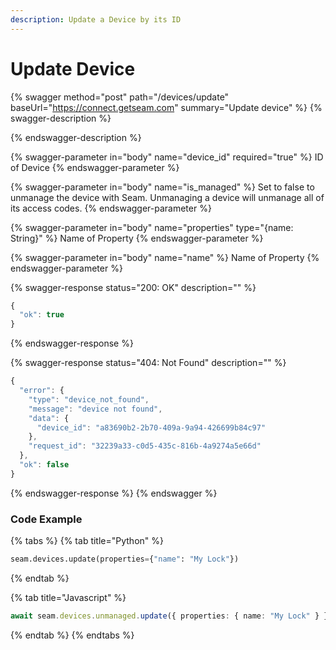 ```yaml
---
description: Update a Device by its ID
---
```


# Update Device

{% swagger method="post" path="/devices/update" baseUrl="https://connect.getseam.com" summary="Update device" %}
{% swagger-description %}

{% endswagger-description %}

{% swagger-parameter in="body" name="device_id" required="true" %}
ID of Device
{% endswagger-parameter %}

{% swagger-parameter in="body" name="is_managed" %}
Set to false to unmanage the device with Seam.
Unmanaging a device will unmanage all of its access codes.
{% endswagger-parameter %}

{% swagger-parameter in="body" name="properties" type="{name: String}" %}
Name of Property
{% endswagger-parameter %}

{% swagger-parameter in="body" name="name" %}
Name of Property
{% endswagger-parameter %}

{% swagger-response status="200: OK" description="" %}

```javascript
{
  "ok": true
}
```

{% endswagger-response %}

{% swagger-response status="404: Not Found" description="" %}

```javascript
{
  "error": {
    "type": "device_not_found",
    "message": "device not found",
    "data": {
      "device_id": "a83690b2-2b70-409a-9a94-426699b84c97"
    },
    "request_id": "32239a33-c0d5-435c-816b-4a9274a5e66d"
  },
  "ok": false
}
```

{% endswagger-response %}
{% endswagger %}

### Code Example

{% tabs %}
{% tab title="Python" %}

```python
seam.devices.update(properties={"name": "My Lock"})
```

{% endtab %}

{% tab title="Javascript" %}

```typescript
await seam.devices.unmanaged.update({ properties: { name: "My Lock" } });
```

{% endtab %}
{% endtabs %}
